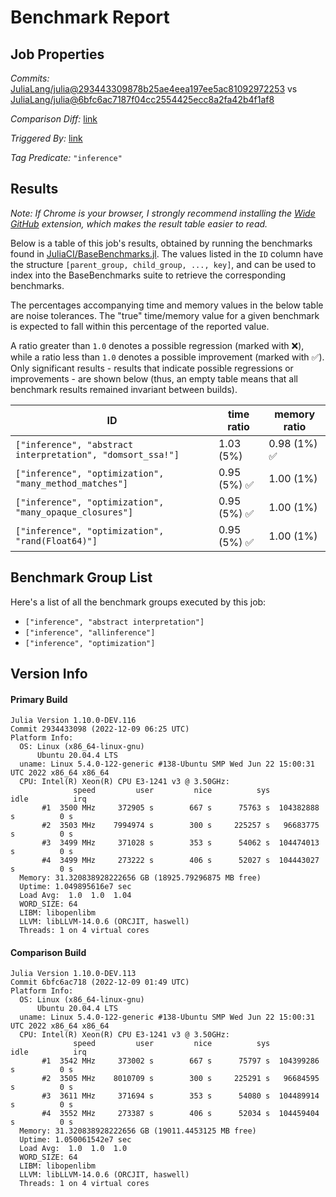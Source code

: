 # Benchmark Report

## Job Properties

*Commits:* [JuliaLang/julia@293443309878b25ae4eea197ee5ac81092972253](https://github.com/JuliaLang/julia/commit/293443309878b25ae4eea197ee5ac81092972253) vs [JuliaLang/julia@6bfc6ac7187f04cc2554425ecc8a2fa42b4f1af8](https://github.com/JuliaLang/julia/commit/6bfc6ac7187f04cc2554425ecc8a2fa42b4f1af8)

*Comparison Diff:* [link](https://github.com/JuliaLang/julia/compare/6bfc6ac7187f04cc2554425ecc8a2fa42b4f1af8..293443309878b25ae4eea197ee5ac81092972253)

*Triggered By:* [link](https://github.com/JuliaLang/julia/pull/47846#issuecomment-1343966866)

*Tag Predicate:* `"inference"`

## Results

*Note: If Chrome is your browser, I strongly recommend installing the [Wide GitHub](https://chrome.google.com/webstore/detail/wide-github/kaalofacklcidaampbokdplbklpeldpj?hl=en)
extension, which makes the result table easier to read.*

Below is a table of this job's results, obtained by running the benchmarks found in
[JuliaCI/BaseBenchmarks.jl](https://github.com/JuliaCI/BaseBenchmarks.jl). The values
listed in the `ID` column have the structure `[parent_group, child_group, ..., key]`,
and can be used to index into the BaseBenchmarks suite to retrieve the corresponding
benchmarks.

The percentages accompanying time and memory values in the below table are noise tolerances. The "true"
time/memory value for a given benchmark is expected to fall within this percentage of the reported value.

A ratio greater than `1.0` denotes a possible regression (marked with :x:), while a ratio less
than `1.0` denotes a possible improvement (marked with :white_check_mark:). Only significant results - results
that indicate possible regressions or improvements - are shown below (thus, an empty table means that all
benchmark results remained invariant between builds).

| ID | time ratio | memory ratio |
|----|------------|--------------|
| `["inference", "abstract interpretation", "domsort_ssa!"]` | 1.03 (5%)  | 0.98 (1%) :white_check_mark: |
| `["inference", "optimization", "many_method_matches"]` | 0.95 (5%) :white_check_mark: | 1.00 (1%)  |
| `["inference", "optimization", "many_opaque_closures"]` | 0.95 (5%) :white_check_mark: | 1.00 (1%)  |
| `["inference", "optimization", "rand(Float64)"]` | 0.95 (5%) :white_check_mark: | 1.00 (1%)  |

## Benchmark Group List

Here's a list of all the benchmark groups executed by this job:

- `["inference", "abstract interpretation"]`
- `["inference", "allinference"]`
- `["inference", "optimization"]`

## Version Info

#### Primary Build

```
Julia Version 1.10.0-DEV.116
Commit 2934433098 (2022-12-09 06:25 UTC)
Platform Info:
  OS: Linux (x86_64-linux-gnu)
      Ubuntu 20.04.4 LTS
  uname: Linux 5.4.0-122-generic #138-Ubuntu SMP Wed Jun 22 15:00:31 UTC 2022 x86_64 x86_64
  CPU: Intel(R) Xeon(R) CPU E3-1241 v3 @ 3.50GHz: 
              speed         user         nice          sys         idle          irq
       #1  3500 MHz     372905 s        667 s      75763 s  104382888 s          0 s
       #2  3503 MHz    7994974 s        300 s     225257 s   96683775 s          0 s
       #3  3499 MHz     371028 s        353 s      54062 s  104474013 s          0 s
       #4  3499 MHz     273222 s        406 s      52027 s  104443027 s          0 s
  Memory: 31.320838928222656 GB (18925.79296875 MB free)
  Uptime: 1.049895616e7 sec
  Load Avg:  1.0  1.0  1.04
  WORD_SIZE: 64
  LIBM: libopenlibm
  LLVM: libLLVM-14.0.6 (ORCJIT, haswell)
  Threads: 1 on 4 virtual cores

```

#### Comparison Build

```
Julia Version 1.10.0-DEV.113
Commit 6bfc6ac718 (2022-12-09 01:49 UTC)
Platform Info:
  OS: Linux (x86_64-linux-gnu)
      Ubuntu 20.04.4 LTS
  uname: Linux 5.4.0-122-generic #138-Ubuntu SMP Wed Jun 22 15:00:31 UTC 2022 x86_64 x86_64
  CPU: Intel(R) Xeon(R) CPU E3-1241 v3 @ 3.50GHz: 
              speed         user         nice          sys         idle          irq
       #1  3542 MHz     373002 s        667 s      75797 s  104399286 s          0 s
       #2  3505 MHz    8010709 s        300 s     225291 s   96684595 s          0 s
       #3  3611 MHz     371694 s        353 s      54080 s  104489914 s          0 s
       #4  3552 MHz     273387 s        406 s      52034 s  104459404 s          0 s
  Memory: 31.320838928222656 GB (19011.4453125 MB free)
  Uptime: 1.050061542e7 sec
  Load Avg:  1.0  1.0  1.0
  WORD_SIZE: 64
  LIBM: libopenlibm
  LLVM: libLLVM-14.0.6 (ORCJIT, haswell)
  Threads: 1 on 4 virtual cores

```

